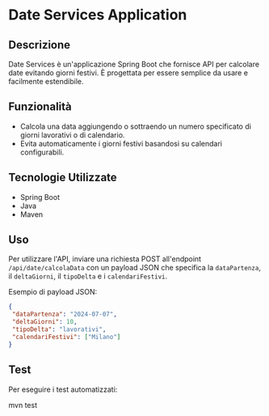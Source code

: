 # Date Services Application

## Descrizione
Date Services è un'applicazione Spring Boot che fornisce API per calcolare date evitando giorni festivi. È progettata per essere semplice da usare e facilmente estendibile.

## Funzionalità
- Calcola una data aggiungendo o sottraendo un numero specificato di giorni lavorativi o di calendario.
- Evita automaticamente i giorni festivi basandosi su calendari configurabili.

## Tecnologie Utilizzate
- Spring Boot
- Java
- Maven


## Uso
Per utilizzare l'API, inviare una richiesta POST all'endpoint `/api/date/calcolaData` con un payload JSON che specifica la `dataPartenza`, il `deltaGiorni`, il `tipoDelta` e i `calendariFestivi`.

Esempio di payload JSON:
```json
{
 "dataPartenza": "2024-07-07",
 "deltaGiorni": 10,
 "tipoDelta": "lavorativi",
 "calendariFestivi": ["Milano"]
}
```

## Test
Per eseguire i test automatizzati:

mvn test